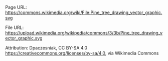 Page URL:
https://commons.wikimedia.org/wiki/File:Pine_tree_drawing_vector_graphic.svg

File URL:
https://upload.wikimedia.org/wikipedia/commons/3/3b/Pine_tree_drawing_vector_graphic.svg

Attribution:
Dpaczesniak, CC BY-SA 4.0 <https://creativecommons.org/licenses/by-sa/4.0>, via Wikimedia Commons
